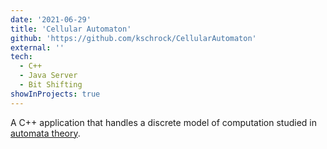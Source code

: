 ```yaml
---
date: '2021-06-29'
title: 'Cellular Automaton'
github: 'https://github.com/kschrock/CellularAutomaton'
external: ''
tech:
  - C++
  - Java Server
  - Bit Shifting
showInProjects: true
---
```


A C++ application that handles a discrete model of computation studied in [automata theory](https://mathworld.wolfram.com/CellularAutomaton.html#:~:text=A%20cellular%20automaton%20is%20a,many%20time%20steps%20as%20desired.). 
